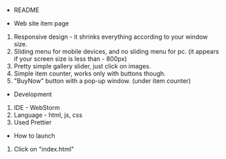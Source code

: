 - README

- Web site item page

1. Responsive design - it shrinks everything according to your window size.
2. Sliding menu for mobile devices, and no sliding menu for pc. (it appears if your screen size is less than - 800px)
3. Pretty simple gallery slider, just click on images.
4. Simple item counter, works only with buttons though.
5. "BuyNow" button with a pop-up window. (under item counter)

- Development

1. IDE - WebStorm
2. Language - html, js, css
3. Used Prettier

- How to launch
1. Click on "index.html"
